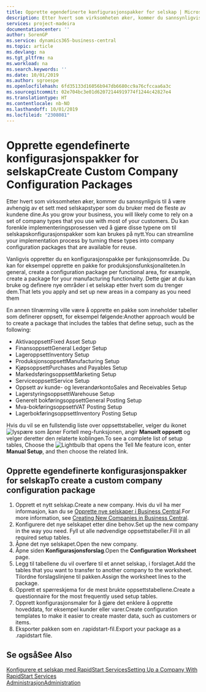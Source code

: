 ```yaml
---
title: Opprette egendefinerte konfigurasjonspakker for selskap | Microsoft-dokumentasjon
description: Etter hvert som virksomheten øker, kommer du sannsynligvis til å være avhengig av et sett med selskapstyper som du bruker med de fleste av kundene dine. Du kan forenkle implementeringsprosessen ved å gjøre disse typene om til selskapskonfigurasjonspakker som kan brukes på nytt.
services: project-madeira
documentationcenter: ''
author: SorenGP
ms.service: dynamics365-business-central
ms.topic: article
ms.devlang: na
ms.tgt_pltfrm: na
ms.workload: na
ms.search.keywords: ''
ms.date: 10/01/2019
ms.author: sgroespe
ms.openlocfilehash: 6fd35133d16056b947db6680cc9a76cfccaa6a3c
ms.sourcegitcommit: 02e704bc3e01d62072144919774f1244c42827e4
ms.translationtype: HT
ms.contentlocale: nb-NO
ms.lasthandoff: 10/01/2019
ms.locfileid: "2308081"
---
```

# <a name="create-custom-company-configuration-packages"></a><span data-ttu-id="f4249-104">Opprette egendefinerte konfigurasjonspakker for selskap</span><span class="sxs-lookup"><span data-stu-id="f4249-104">Create Custom Company Configuration Packages</span></span>
<span data-ttu-id="f4249-105">Etter hvert som virksomheten øker, kommer du sannsynligvis til å være avhengig av et sett med selskapstyper som du bruker med de fleste av kundene dine.</span><span class="sxs-lookup"><span data-stu-id="f4249-105">As you grow your business, you will likely come to rely on a set of company types that you use with most of your customers.</span></span> <span data-ttu-id="f4249-106">Du kan forenkle implementeringsprosessen ved å gjøre disse typene om til selskapskonfigurasjonspakker som kan brukes på nytt.</span><span class="sxs-lookup"><span data-stu-id="f4249-106">You can streamline your implementation process by turning these types into company configuration packages that are available for reuse.</span></span>  

<span data-ttu-id="f4249-107">Vanligvis oppretter du en konfigurasjonspakke per funksjonsområde. Du kan for eksempel opprette en pakke for produksjonsfunksjonaliteten.</span><span class="sxs-lookup"><span data-stu-id="f4249-107">In general, create a configuration package per functional area, for example, create a package for your manufacturing functionality.</span></span> <span data-ttu-id="f4249-108">Dette gjør at du kan bruke og definere nye områder i et selskap etter hvert som du trenger dem.</span><span class="sxs-lookup"><span data-stu-id="f4249-108">That lets you apply and set up new areas in a company as you need them</span></span>  

<span data-ttu-id="f4249-109">En annen tilnærming ville være å opprette en pakke som inneholder tabeller som definerer oppsett, for eksempel følgende:</span><span class="sxs-lookup"><span data-stu-id="f4249-109">Another approach would be to create a package that includes the tables that define setup, such as the following:</span></span>  

-   <span data-ttu-id="f4249-110">Aktivaoppsett</span><span class="sxs-lookup"><span data-stu-id="f4249-110">Fixed Asset Setup</span></span>  
-   <span data-ttu-id="f4249-111">Finansoppsett</span><span class="sxs-lookup"><span data-stu-id="f4249-111">General Ledger Setup</span></span>  
-   <span data-ttu-id="f4249-112">Lageroppsett</span><span class="sxs-lookup"><span data-stu-id="f4249-112">Inventory Setup</span></span>  
-   <span data-ttu-id="f4249-113">Produksjonsoppsett</span><span class="sxs-lookup"><span data-stu-id="f4249-113">Manufacturing Setup</span></span>  
-   <span data-ttu-id="f4249-114">Kjøpsoppsett</span><span class="sxs-lookup"><span data-stu-id="f4249-114">Purchases and Payables Setup</span></span>  
-   <span data-ttu-id="f4249-115">Markedsføringsoppsett</span><span class="sxs-lookup"><span data-stu-id="f4249-115">Marketing Setup</span></span>  
-   <span data-ttu-id="f4249-116">Serviceoppsett</span><span class="sxs-lookup"><span data-stu-id="f4249-116">Service Setup</span></span>  
-   <span data-ttu-id="f4249-117">Oppsett av kunde- og leverandørkonto</span><span class="sxs-lookup"><span data-stu-id="f4249-117">Sales and Receivables Setup</span></span>  
-   <span data-ttu-id="f4249-118">Lagerstyringsoppsett</span><span class="sxs-lookup"><span data-stu-id="f4249-118">Warehouse Setup</span></span>  
-   <span data-ttu-id="f4249-119">Generelt bokføringsoppsett</span><span class="sxs-lookup"><span data-stu-id="f4249-119">General Posting Setup</span></span>  
-   <span data-ttu-id="f4249-120">Mva-bokføringsoppsett</span><span class="sxs-lookup"><span data-stu-id="f4249-120">VAT Posting Setup</span></span>  
-   <span data-ttu-id="f4249-121">Lagerbokføringsoppsett</span><span class="sxs-lookup"><span data-stu-id="f4249-121">Inventory Posting Setup</span></span>  

<span data-ttu-id="f4249-122">Hvis du vil se en fullstendig liste over oppsettstabeller, velger du ikonet ![lyspære som åpner Fortell meg-funksjonen](media/ui-search/search_small.png "Fortell hva du vil gjøre"), angir **Manuelt oppsett** og velger deretter den relaterte koblingen.</span><span class="sxs-lookup"><span data-stu-id="f4249-122">To see a complete list of setup tables, Choose the ![Lightbulb that opens the Tell Me feature](media/ui-search/search_small.png "Tell me what you want to do") icon, enter **Manual Setup**, and then choose the related link.</span></span>  

## <a name="to-create-a-custom-company-configuration-package"></a><span data-ttu-id="f4249-123">Opprette egendefinerte konfigurasjonspakker for selskap</span><span class="sxs-lookup"><span data-stu-id="f4249-123">To create a custom company configuration package</span></span>  
1.  <span data-ttu-id="f4249-124">Opprett et nytt selskap.</span><span class="sxs-lookup"><span data-stu-id="f4249-124">Create a new company.</span></span> <span data-ttu-id="f4249-125">Hvis du vil ha mer informasjon, kan du se [Opprette nye selskaper i Business Central](about-new-company.md).</span><span class="sxs-lookup"><span data-stu-id="f4249-125">For more information, see [Creating New Companies in Business Central](about-new-company.md).</span></span>  
3.  <span data-ttu-id="f4249-126">Konfigurere det nye selskapet etter dine behov.</span><span class="sxs-lookup"><span data-stu-id="f4249-126">Set up the new company in the way you need.</span></span> <span data-ttu-id="f4249-127">Fyll ut alle nødvendige oppsettstabeller.</span><span class="sxs-lookup"><span data-stu-id="f4249-127">Fill in all required setup tables.</span></span>  
4.  <span data-ttu-id="f4249-128">Åpne det nye selskapet.</span><span class="sxs-lookup"><span data-stu-id="f4249-128">Open the new company.</span></span>
5. <span data-ttu-id="f4249-129">Åpne siden **Konfigurasjonsforslag**.</span><span class="sxs-lookup"><span data-stu-id="f4249-129">Open the **Configuration Worksheet** page.</span></span>  
6.  <span data-ttu-id="f4249-130">Legg til tabellene du vil overføre til et annet selskap, i forslaget.</span><span class="sxs-lookup"><span data-stu-id="f4249-130">Add the tables that you want to transfer to another company to the worksheet.</span></span> <span data-ttu-id="f4249-131">Tilordne forslagslinjene til pakken.</span><span class="sxs-lookup"><span data-stu-id="f4249-131">Assign the worksheet lines to the package.</span></span>  
7.  <span data-ttu-id="f4249-132">Opprett et spørreskjema for de mest brukte oppsettstabellene.</span><span class="sxs-lookup"><span data-stu-id="f4249-132">Create a questionnaire for the most frequently used setup tables.</span></span>  
8.  <span data-ttu-id="f4249-133">Opprett konfigurasjonsmaler for å gjøre det enklere å opprette hoveddata, for eksempel kunder eller varer.</span><span class="sxs-lookup"><span data-stu-id="f4249-133">Create configuration templates to make it easier to create master data, such as customers or items.</span></span>  
9.  <span data-ttu-id="f4249-134">Eksporter pakken som en .rapidstart-fil.</span><span class="sxs-lookup"><span data-stu-id="f4249-134">Export your package as a .rapidstart file.</span></span>  

## <a name="see-also"></a><span data-ttu-id="f4249-135">Se også</span><span class="sxs-lookup"><span data-stu-id="f4249-135">See Also</span></span>  
[<span data-ttu-id="f4249-136">Konfigurere et selskap med RapidStart Services</span><span class="sxs-lookup"><span data-stu-id="f4249-136">Setting Up a Company With RapidStart Services</span></span>](admin-set-up-a-company-with-rapidstart.md)  
[<span data-ttu-id="f4249-137">Administrasjon</span><span class="sxs-lookup"><span data-stu-id="f4249-137">Administration</span></span>](admin-setup-and-administration.md)

